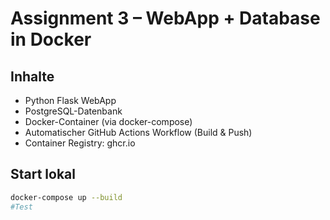 # Assignment 3 – WebApp + Database in Docker

## Inhalte
- Python Flask WebApp
- PostgreSQL-Datenbank
- Docker-Container (via docker-compose)
- Automatischer GitHub Actions Workflow (Build & Push)
- Container Registry: ghcr.io

## Start lokal

```bash
docker-compose up --build
#Test
